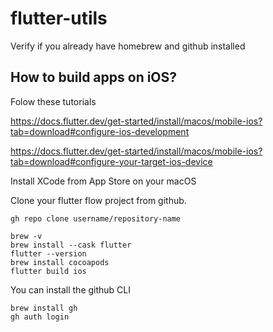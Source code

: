 # flutter-utils

Verify if you already have homebrew and github installed

## How to build apps on iOS?

Folow these tutorials

https://docs.flutter.dev/get-started/install/macos/mobile-ios?tab=download#configure-ios-development

https://docs.flutter.dev/get-started/install/macos/mobile-ios?tab=download#configure-your-target-ios-device


Install XCode from App Store on your macOS


Clone your flutter flow project from github.

```
gh repo clone username/repository-name
```


```
brew -v
brew install --cask flutter
flutter --version 
brew install cocoapods
flutter build ios
```

You can install the github CLI

```
brew install gh
gh auth login
```

